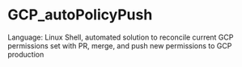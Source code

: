 # GCP_autoPolicyPush
Language: Linux Shell, automated solution to reconcile current GCP permissions set with PR, merge, and push new permissions to GCP production
